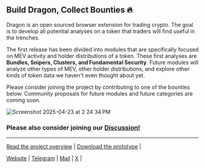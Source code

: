## Build Dragon, Collect Bounties 🔥

Dragon is an open sourced browser extension for trading crypto. The goal is to develop all potential analyses on a token that traders will find useful in the trenches.   

The first release has been divided into modules that are specifically focused on MEV activity and holder distributions of a token. These first analyses are **Bundles, Snipers, Clusters, and Fundamental Security**. Future modules will analyze other types of MEV, other holder distributions, and explore other kinds of token data we haven't even thought about yet.

Please consider joining the project by contributing to one of the bounties below. Community proposals for future modules and future categories are coming soon.

![Screenshot 2025-04-23 at 2 24 34 PM](https://github.com/user-attachments/assets/964752fe-c22d-4d18-aa41-b837014b3314)


### Please also consider joining our [Discussion!](https://github.com/orgs/alpha-dragon-org/discussions)

---


[Read the project overview](https://alpha-dragon.ai/alphadragon.pdf) |
[Download the prototype](https://chromewebstore.google.com/detail/dragon/ncbgllgbplhnbekllhogabdefjidbkoe) |

[Website](https://alpha-dragon.ai) |
[Telegram](https://t.me/+OU0SLVfcpEZhZWQx) | 
[Mail](mailto:baddragonmygoodness@gmail.com) | 
[X](https://x.com/AlphaDragonAI) | 



